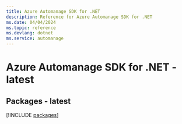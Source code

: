 ```yaml
---
title: Azure Automanage SDK for .NET
description: Reference for Azure Automanage SDK for .NET
ms.date: 04/04/2024
ms.topic: reference
ms.devlang: dotnet
ms.service: automanage
---
```

# Azure Automanage SDK for .NET - latest
## Packages - latest
[!INCLUDE [packages](automanage-index.md)]